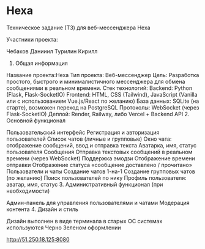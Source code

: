# Hexa
Техническое задание (ТЗ) для веб-мессенджера Hexa

Участники проекта:

Чебаков Данииил
Турилин Кирилл
1. Общая информация

Название проекта:Hexa
Тип проекта: Веб-мессенджер
Цель: Разработка простого, быстрого и минималистичного мессенджера для обмена сообщениями в реальном времени.
Стек технологий:
Backend: Python (Flask, Flask-SocketIO)
Frontend: HTML, CSS (Tailwind), JavaScript (Vanilla или с использованием Vue.js/React по желанию)
База данных: SQLite (на старте), возможен переход на PostgreSQL
Протоколы: WebSocket (через Flask-SocketIO)
Деплой: Render, Railway, либо Vercel + Backend API
2. Основной функционал

Пользовательский интерфейс
Регистрация и авторизация пользователей
Список чатов (личные и групповые)
Окно чата: отображение сообщений, ввод и отправка текста
Аватарка, имя, статус пользователя
Сообщения
Отправка текстовых сообщений в реальном времени (через WebSocket)
Поддержка эмодзи
Отображение времени отправки
Отображение статуса «сообщение доставлено / прочитано»
Пользователи и чаты
Создание чатов 1-на-1
Создание групповых чатов (по желанию)
Поиск пользователей по нику
Профиль пользователя: аватар, имя, статус
3. Административный функционал (при необходимости)

Админ-панель для управления пользователями и чатами
Модерация контента
4. Дизайн и стиль

Дизайн выполнен в виде терминала в старых OC системах
используются Черно Зеленом оформлении

http://51.250.18.125:8080
